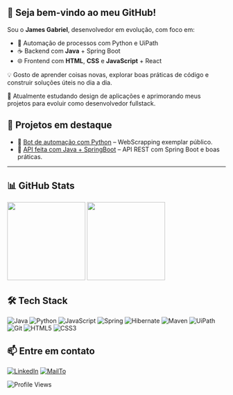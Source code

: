 ## 👋 Seja bem-vindo ao meu GitHub!

Sou o **James Gabriel**, desenvolvedor em evolução, com foco em:

- 🤖 Automação de processos com Python e UiPath  
- ☕ Backend com **Java** + Spring Boot  
- 🌐 Frontend com **HTML**, **CSS** e **JavaScript** + React

💡 Gosto de aprender coisas novas, explorar boas práticas de código e construir soluções úteis no dia a dia.

🚀 Atualmente estudando design de aplicações e aprimorando meus projetos para evoluir como desenvolvedor fullstack.

## 🚧 Projetos em destaque

- 📌 [Bot de automação com Python](https://github.com/jamesgabriel8917/PythonDataScraping.git) – WebScrapping exemplar público.
- 📌 [API feita com Java + SpringBoot](https://github.com/jamesgabriel8917/api-springboot.git) – API REST com Spring Boot e boas práticas.


---
## 📊 GitHub Stats

<div>
  <a Ihref="https://github.com/jamesgabriel8917">
  <img height="180em" src="https://github-readme-stats.vercel.app/api?username=jamesgabriel8917&show_icons=true&theme=dark&include_all_commits=true&count_private=true"/>
  <img height="180em" src="https://github-readme-stats.vercel.app/api/top-langs/?username=jamesgabriel8917&layout=compact&1angs_count=16&theme=dark"/>
</div>

## 🛠️ Tech Stack

![Java](https://img.shields.io/badge/Java-ED8B00?style=for-the-badge&logo=java&logoColor=white)
![Python](https://img.shields.io/badge/Python-3776AB?style=for-the-badge&logo=python&logoColor=white)
![JavaScript](https://img.shields.io/badge/JavaScript-F7DF1E?style=for-the-badge&logo=javascript&logoColor=black)
![Spring](https://img.shields.io/badge/Spring-6DB33F?style=for-the-badge&logo=spring&logoColor=white)
![Hibernate](https://img.shields.io/badge/Hibernate-59666C?style=for-the-badge&logo=hibernate)
![Maven](https://img.shields.io/badge/Maven-C71A36?style=for-the-badge&logo=apachemaven)
![UiPath](https://img.shields.io/badge/UiPath-FF6600?style=for-the-badge&logo=uipath&logoColor=white)
![Git](https://img.shields.io/badge/Git-F05032?style=for-the-badge&logo=git&logoColor=white)
![HTML5](https://img.shields.io/badge/HTML5-E34F26?style=for-the-badge&logo=html5&logoColor=white)
![CSS3](https://img.shields.io/badge/CSS3-1572B6?style=for-the-badge&logo=css3&logoColor=white)



## 📫 Entre em contato

[![LinkedIn](https://img.shields.io/badge/LinkedIn-%230077B5.svg?style=for-the-badge&logo=linkedin&logoColor=white)](https://github.com/jamesgabriel8917)
[![MailTo](https://img.shields.io/badge/Email-D14836?style=for-the-badge&logo=gmail&logoColor=white)](mailto:jamesbesfontana@outlook.com)

![Profile Views](https://komarev.com/ghpvc/?username=jamesgabriel8917&color=blueviolet)


